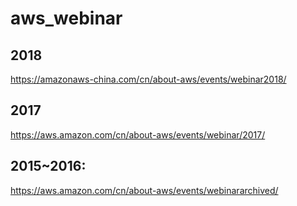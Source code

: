 # aws_webinar

## 2018
https://amazonaws-china.com/cn/about-aws/events/webinar2018/



## 2017

https://aws.amazon.com/cn/about-aws/events/webinar/2017/


## 2015~2016:

https://aws.amazon.com/cn/about-aws/events/webinararchived/





